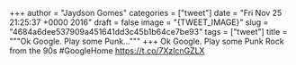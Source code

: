 
+++
author = "Jaydson Gomes"
categories = ["tweet"]
date = "Fri Nov 25 21:25:37 +0000 2016"
draft = false
image = "{TWEET_IMAGE}"
slug = "4684a6dee537909a451641dd3c45b1b64ce7be93"
tags = ["tweet"]
title = """Ok Google. Play some Punk..."""
+++
Ok Google. Play some Punk Rock from the 90s #GoogleHome https://t.co/7XzlcnGZLX
